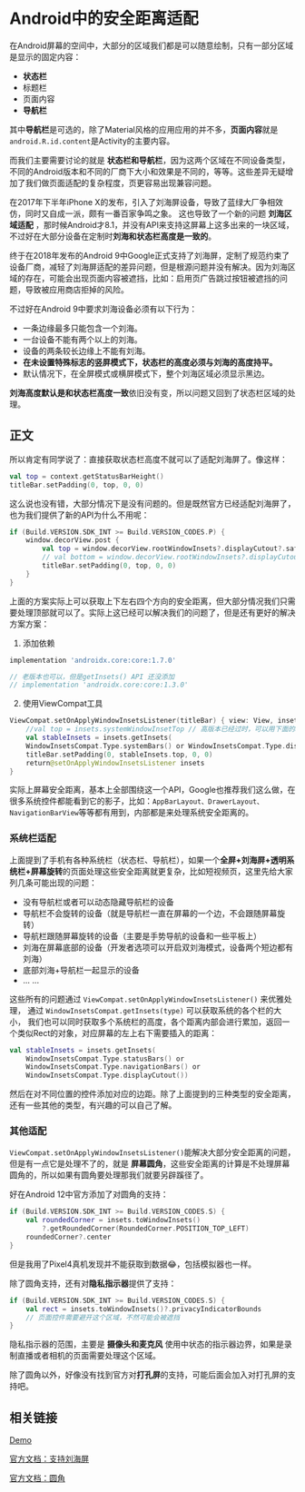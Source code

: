 # Android中的安全距离适配

在Android屏幕的空间中，大部分的区域我们都是可以随意绘制，只有一部分区域是显示的固定内容：

* **状态栏**
* 标题栏
* 页面内容
* **导航栏**

其中**导航栏**是可选的，除了Material风格的应用应用的并不多，**页面内容**就是`android.R.id.content`是Activity的主要内容。

而我们主要需要讨论的就是 **状态栏和导航栏**，因为这两个区域在不同设备类型，不同的Android版本和不同的厂商下大小和效果是不同的，等等。这些差异无疑增加了我们做页面适配的复杂程度，页更容易出现兼容问题。

在2017年下半年iPhone X的发布，引入了刘海屏设备，导致了蓝绿大厂争相效仿，同时又自成一派，颇有一番百家争鸣之象。
这也导致了一个新的问题 **刘海区域适配** ，那时候Android才8.1，并没有API来支持这屏幕上这多出来的一块区域，不过好在大部分设备在定制时**刘海和状态栏高度是一致的**。

终于在2018年发布的Android 9中Google正式支持了刘海屏，定制了规范约束了设备厂商，减轻了刘海屏适配的差异问题，但是根源问题并没有解决。因为刘海区域的存在，可能会出现页面内容被遮挡，比如：启用页广告跳过按钮被遮挡的问题，导致被应用商店拒掉的风险。

不过好在Android 9中要求刘海设备必须有以下行为：

* 一条边缘最多只能包含一个刘海。
* 一台设备不能有两个以上的刘海。
* 设备的两条较长边缘上不能有刘海。
* **在未设置特殊标志的竖屏模式下，状态栏的高度必须与刘海的高度持平。**
* 默认情况下，在全屏模式或横屏模式下，整个刘海区域必须显示黑边。

**刘海高度默认是和状态栏高度一致**依旧没有变，所以问题又回到了状态栏区域的处理。

## 正文

所以肯定有同学说了：直接获取状态栏高度不就可以了适配刘海屏了。像这样：

```kotlin
val top = context.getStatusBarHeight()
titleBar.setPadding(0, top, 0, 0)
```

这么说也没有错，大部分情况下是没有问题的。但是既然官方已经适配刘海屏了，也为我们提供了新的API为什么不用呢：

```kotlin
if (Build.VERSION.SDK_INT >= Build.VERSION_CODES.P) {
    window.decorView.post {
        val top = window.decorView.rootWindowInsets?.displayCutout?.safeInsetTop ?: 0
        // val bottom = window.decorView.rootWindowInsets?.displayCutout?.safeInsetBottom ?: 0
        titleBar.setPadding(0, top, 0, 0)
    }
}
```

上面的方案实际上可以获取上下左右四个方向的安全距离，但大部分情况我们只需要处理顶部就可以了。实际上这已经可以解决我们的问题了，但是还有更好的解决方案方案：

1. 添加依赖
```gradle
implementation 'androidx.core:core:1.7.0'

// 老版本也可以，但是getInsets() API 还没添加
// implementation 'androidx.core:core:1.3.0'
```
2. 使用ViewCompat工具
```kotlin
ViewCompat.setOnApplyWindowInsetsListener(titleBar) { view: View, insets: WindowInsetsCompat ->
    //val top = insets.systemWindowInsetTop // 高版本已经过时，可以用下面的api替换
    val stableInsets = insets.getInsets(
    WindowInsetsCompat.Type.systemBars() or WindowInsetsCompat.Type.displayCutout())
    titleBar.setPadding(0, stableInsets.top, 0, 0)
    return@setOnApplyWindowInsetsListener insets
}
```

实际上屏幕安全距离，基本上全部围绕这一个API，Google也推荐我们这么做，在很多系统控件都能看到它的影子，比如：`AppBarLayout、DrawerLayout、NavigationBarView`等等都有用到，内部都是来处理系统安全距离的。

### 系统栏适配

上面提到了手机有各种系统栏（状态栏、导航栏），如果一个**全屏+刘海屏+透明系统栏+屏幕旋转**的页面处理这些安全距离就更复杂，比如短视频页，这里先给大家列几条可能出现的问题：

* 没有导航栏或者可以动态隐藏导航栏的设备
* 导航栏不会旋转的设备（就是导航栏一直在屏幕的一个边，不会跟随屏幕旋转）
* 导航栏跟随屏幕旋转的设备（主要是手势导航的设备和一些平板上）
* 刘海在屏幕底部的设备（开发者选项可以开启双刘海模式，设备两个短边都有刘海）
* 底部刘海+导航栏一起显示的设备
* ... ...

这些所有的问题通过 `ViewCompat.setOnApplyWindowInsetsListener()` 来优雅处理，
通过 `WindowInsetsCompat.getInsets(type)` 可以获取系统的各个栏的大小，
我们也可以同时获取多个系统栏的高度，各个距离内部会进行累加，返回一个类似Rect的对象，对应屏幕的左上右下需要插入的距离：
```kotlin
val stableInsets = insets.getInsets(
    WindowInsetsCompat.Type.statusBars() or
    WindowInsetsCompat.Type.navigationBars() or
    WindowInsetsCompat.Type.displayCutout())
```
然后在对不同位置的控件添加对应的边距。除了上面提到的三种类型的安全距离，还有一些其他的类型，有兴趣的可以自己了解。

### 其他适配

`ViewCompat.setOnApplyWindowInsetsListener()`能解决大部分安全距离的问题，但是有一点它是处理不了的，就是 **屏幕圆角**，这些安全距离的计算是不处理屏幕圆角的，所以如果有圆角要处理那我们就要另辟蹊径了。

好在Android 12中官方添加了对圆角的支持：

```kotlin
if (Build.VERSION.SDK_INT >= Build.VERSION_CODES.S) {
    val roundedCorner = insets.toWindowInsets()
        ?.getRoundedCorner(RoundedCorner.POSITION_TOP_LEFT)
    roundedCorner?.center
}
```
但是我用了Pixel4真机发现并不能获取到数据😂，包括模拟器也一样。

除了圆角支持，还有对**隐私指示器**提供了支持：
```kotlin
if (Build.VERSION.SDK_INT >= Build.VERSION_CODES.S) {
    val rect = insets.toWindowInsets()?.privacyIndicatorBounds
    // 页面控件需要避开这个区域，不然可能会被遮挡
}
```
隐私指示器的范围，主要是 **摄像头和麦克风** 使用中状态的指示器边界，如果是录制直播或者相机的页面需要处理这个区域。

除了圆角以外，好像没有找到官方对**打孔屏**的支持，可能后面会加入对打孔屏的支持吧。

## 相关链接

[Demo](https://github.com/hushenghao/SafeSpace)

[官方文档：支持刘海屏](https://developer.android.google.cn/guide/topics/display-cutout)

[官方文档：圆角](https://developer.android.google.cn/guide/topics/ui/look-and-feel/rounded-corners)